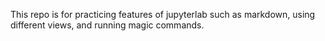 This repo is for practicing features of jupyterlab such as markdown, using different views, and running magic commands.